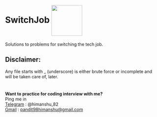# SwitchJob <img src="https://user-images.githubusercontent.com/34882878/130913521-4b23d603-a919-4b26-a9d7-fc32377c690a.png" width="100" align="center">
Solutions to problems for switching the tech job. 

## Disclaimer:
Any file starts with _ (underscore) is either brute force or incomplete and will be taken care of, later.

#
**Want to practice for coding interview with me?**  
Ping me in  
[Telegram](https://telegram.org) : @himanshu_82  
[Gmail](https://www.google.com/intl/en-GB/gmail/about/#) : pandit98himanshu@gmail.com
